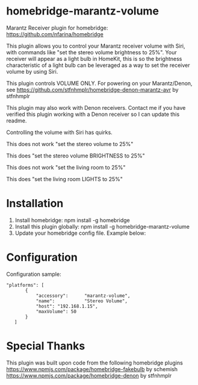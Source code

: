 # homebridge-marantz-volume
Marantz Receiver plugin for homebridge: https://github.com/nfarina/homebridge

This plugin allows you to control your Marantz receiver volume with Siri, with commands like "set the stereo volume brightness to 25%".  Your receiver will appear as a light bulb in HomeKit, this is so the brightness characteristic of a light bulb can be leveraged as a way to set the receiver volume by using Siri.

This plugin controls VOLUME ONLY.  For powering on your Marantz/Denon, see https://github.com/stfnhmplr/homebridge-denon-marantz-avr by stfnhmplr

This plugin may also work with Denon receivers.  Contact me if you have verified this plugin working with a Denon receiver so I can update this readme.

Controlling the volume with Siri has quirks.

This does not work
"set the stereo volume to 25%"

This does
"set the stereo volume BRIGHTNESS to 25%"

This does not work
"set the living room to 25%"

This does
"set the living room LIGHTS to 25%"

# Installation

1. Install homebridge: npm install -g homebridge
2. Install this plugin globally: npm install -g homebridge-marantz-volume
3. Update your homebridge config file.  Example below:

# Configuration

Configuration sample:

 ```
"platforms": [
        {
    		"accessory":      "marantz-volume",
    		"name":           "Stereo Volume",
    		"host": "192.168.1.15",
    		"maxVolume": 50
    	}  
    ]

```

# Special Thanks
This plugin was built upon code from the following homebridge plugins
https://www.npmjs.com/package/homebridge-fakebulb by schemish
https://www.npmjs.com/package/homebridge-denon by stfnhmplr